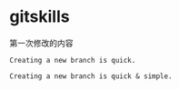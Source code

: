 # gitskills

第一次修改的内容

```
Creating a new branch is quick.
```

```
Creating a new branch is quick & simple.
```